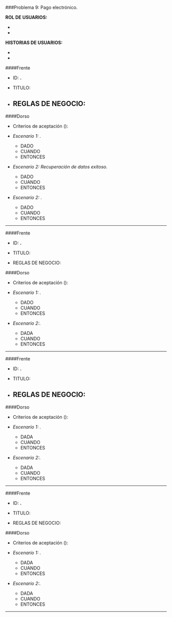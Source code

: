 ###Problema 9: Pago electrónico.

**ROL DE USUARIOS:**

- 
- 

**HISTORIAS DE USUARIOS:**

- 
- 

####Frente
- ID: **.**

- TITULO: 

- REGLAS DE NEGOCIO: 
	- 

####Dorso
- Criterios de aceptación ():
- _Escenario 1: ._
	- DADO 
	- CUANDO
	- ENTONCES
	
- _Escenario 2: Recuperación de datos exitoso._ 
	- DADO 
	- CUANDO
	- ENTONCES
	
- _Escenario 2: ._ 
	- DADO 
	- CUANDO
	- ENTONCES

___


####Frente
- ID: **.**

- TITULO: 

- REGLAS DE NEGOCIO: 
	
	
####Dorso
- Criterios de aceptación ():
- _Escenario 1: ._
	- DADO 
	- CUANDO 
	- ENTONCES
	
- _Escenario 2:._ 
	- DADA 
	- CUANDO
	- ENTONCES

___

####Frente
- ID: **.**

- TITULO:

- REGLAS DE NEGOCIO: 
	- 

	
####Dorso
- Criterios de aceptación ():
- _Escenario 1: ._
	- DADA 
	- CUANDO
	- ENTONCES
	
- _Escenario 2:._ 
	- DADA 
	- CUANDO
	- ENTONCES

___

####Frente
- ID: **.**

- TITULO:

- REGLAS DE NEGOCIO: 

	
####Dorso
- Criterios de aceptación ():
- _Escenario 1: ._
	- DADA 
	- CUANDO
	- ENTONCES
	
- _Escenario 2:._ 
	- DADA 
	- CUANDO
	- ENTONCES

___
